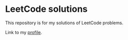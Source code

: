 # LeetCode solutions

This repository is for my solutions of LeetCode problems.

Link to my [profile](https://leetcode.com/Willsem/).
